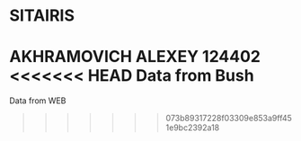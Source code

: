 # SITAIRIS
AKHRAMOVICH ALEXEY
124402
<<<<<<< HEAD
Data from Bush
=======
Data from WEB
>>>>>>> 073b89317228f03309e853a9ff451e9bc2392a18
